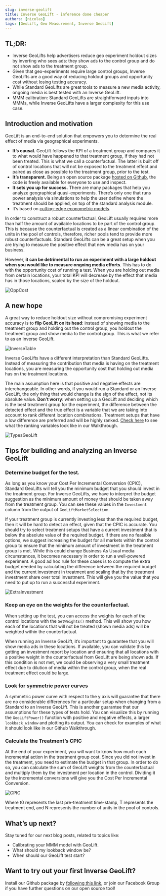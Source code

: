 ```yaml
---
slug: inverse-geolift
title: Inverse GeoLift - inference done cheaper
authors: [nicolas]
tags: [GeoLift, Geo Measurement, Inverse GeoLift]
---
```


## TL;DR:

- Inverse GeoLifts help advertisers reduce geo experiment holdout sizes by inverting who sees ads: they show ads to the control group and do not show ads to the treatment group.
- Given that geo-experiments require large control groups, Inverse GeoLifts are a good way of reducing holdout groups and opportunity cost without losing testing accuracy.
- While Standard GeoLifts are great tools to measure a new media activity, ongoing media is best tested with an Inverse GeoLift.
- MMM calibration: Standard GeoLifts are straightforward inputs into MMMs, while Inverse GeoLifts have a larger complexity for this use case.

## Introduction and motivation

GeoLift is an end-to-end solution that empowers you to determine the real effect of media via geographical experiments.

- **It’s causal.**  GeoLift follows the KPI of a treatment group and compares it to what would have happened to that treatment group, if they had not been treated.  This is what we call a counterfactual.  The latter is built off of control locations that will not be exposed to the treatment effect and paired as close as possible to the treatment group, prior to the test.
- **It’s transparent.**  Being an open source package [hosted on Github](https://github.com/facebookincubator/GeoLift), the code is freely available for everyone to use and inspect.
- **It sets you up for success.**  There are many packages that help you analyze geographical quasi-experiments.  There’s only one that runs power analysis via simulations to help the user define where the treatment should be applied, on top of the standard analysis module.
- It’s based on [cutting-edge econometric models](https://www.tandfonline.com/doi/abs/10.1080/01621459.2021.1929245).

In order to construct a robust counterfactual, GeoLift usually requires more than half the amount of available locations to be part of the control group.  This is because the counterfactual is created as a linear combination of the units in the pool of controls, therefore, richer pools tend to provide more robust counterfactuals.  Standard GeoLifts can be a great setup when you are trying to measure the positive effect that new media has on your business.

However, **it can be detrimental to run an experiment with a large holdout when you would like to measure ongoing media efforts**.  This has to do with the opportunity cost of running a test.  When you are holding out media from certain locations, your total KPI will decrease by the effect that media has in those locations, scaled by the size of the holdout.

![OppCost](https://github.com/facebookincubator/GeoLift/blob/main/website/static/img/OppCost.png?raw=true)

## A new hope

A great way to reduce holdout size without compromising experiment accuracy is to **flip GeoLift on its head**: instead of showing media to the treatment group and holding out the control group, you holdout the treatment group and show media to the control group.  This is what we refer to as an Inverse GeoLift.

![InverseTable](https://github.com/facebookincubator/GeoLift/blob/main/website/static/img/InverseLiftTable.png?raw=true)

Inverse GeoLifts have a different interpretation than Standard GeoLifts.  Instead of measuring the contribution that media is having on the treatment locations, you are measuring the opportunity cost that holding out media has on the treatment locations.

The main assumption here is that positive and negative effects are interchangeable.  In other words, if you would run a Standard or an Inverse GeoLift, the only thing that would change is the sign of the effect, not its absolute value.  **Don’t worry**: when setting up a GeoLift and deciding which is the best treatment group for the experiment, the difference between the detected effect and the true effect is a variable that we are taking into account to rank different location combinations. Treatment setups that have a low difference are preferred and will be highly ranked.  [Check here](https://github.com/facebookincubator/GeoLift/blob/main/vignettes/GeoLift_Walkthrough.md#power-analysis) to see what the ranking variables look like in our Walkthrough.

![TypesGeoLift](https://github.com/facebookincubator/GeoLift/blob/main/website/static/img/TypesGeoLift.png?raw=true)

## Tips for building and analyzing an Inverse GeoLift

### Determine budget for the test.

As long as you know your Cost Per Incremental Conversion (CPIC), Standard GeoLifts will tell you the minimum budget that you should invest in the treatment group.  For Inverse GeoLifts, we have to interpret the budget suggestion as the minimum amount of money that should be taken away from the treatment group.  You can see these values in the `Investment` column from the output of `GeoLiftMarketSelection`.

If your treatment group is currently investing less than the required budget, then it will be hard to detect an effect, given that the CPIC is accurate.  You should try to select treatment setups that have a current investment that is below the absolute value of the required budget.  If there are no feasible options,  we suggest increasing the budget for all markets within the control group to ensure that the minimum amount of investment in the treatment group is met.  While this could change Business As Usual media circumstances, it becomes necessary in order to run a well-powered experiment. A good ad hoc rule for these cases is to compute the extra budget needed by calculating the difference between the required budget and the current investment in treatment and scaling that by the treatment investment share over total investment.  This will give you the value that you need to put up to run a successful experiment.

![ExtraInvestment](https://github.com/facebookincubator/GeoLift/blob/main/website/static/img/ExtraInvestment.png?raw=true)

### Keep an eye on the weights for the counterfactual.

When setting up the test, you can access the weights for each of the control locations with the `GetWeights()` method.  This will show you how each of the locations that will not be treated (shown media ads) will be weighted within the counterfactual.

When running an Inverse GeoLift, it’s important to guarantee that you will show media ads in these locations.  If available, you can validate this by getting an investment report by location and ensuring that all locations with a positive weight in the counterfactual from GeoLift are being shown ads.  If this condition is not met, we could be observing a very small treatment effect due to dilution of media within the control group, when the real treatment effect could be large.

### Look for symmetric power curves

A symmetric power curve with respect to the y axis will guarantee that there are no considerable differences for a particular setup when changing from a Standard to an Inverse GeoLift.  This is another guarantee that our assumptions for these types of tests hold.  You can visualize this by running the `GeoLiftPower()` function with positive and negative effects, a larger `lookback_window` and plotting its output.  You can check for examples of what it should look like in our Github Walkthrough.

### Calculate the Treatment’s CPIC

At the end of your experiment, you will want to know how much each incremental action in the treatment group cost.  Since you did not invest in the treatment, you need to estimate the budget in that group.  In order to do so, you can calculate the sum of GeoLift weights from the counterfactual and multiply them by the investment per location in the control.  Dividing it by the incremental conversions will give you the Cost Per Incremental Conversion.

![CPIC](https://github.com/facebookincubator/GeoLift/blob/main/website/static/img/CPICEquation.png?raw=true)

Where t0 represents the last pre-treatment time-stamp, T represents the treatment end, and N represents the number of units in the pool of controls.

## What’s up next?

Stay tuned for our next blog posts, related to topics like:

- Calibrating your MMM model with GeoLift.
- What should my lookback window be?
- When should our GeoLift test start?

## Want to try out your first Inverse GeoLift?

Install our Github package by [following this link](https://github.com/facebookincubator/GeoLift#installing-geolift), or join our Facebook Group if you have further questions on our open source tool!
